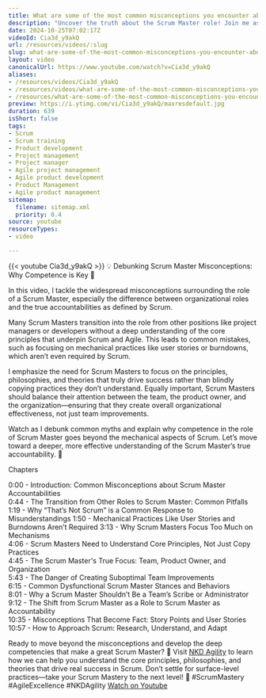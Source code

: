 ```yaml
---
title: What are some of the most common misconceptions you encounter about the Scrum Master role?
description: "Uncover the truth about the Scrum Master role! Join me as I debunk common misconceptions and highlight the importance of competence over mere practices. \U0001F331\U0001F680"
date: 2024-10-25T07:02:17Z
videoId: Cia3d_y9akQ
url: /resources/videos/:slug
slug: what-are-some-of-the-most-common-misconceptions-you-encounter-about-the-scrum-master-role-
layout: video
canonicalUrl: https://www.youtube.com/watch?v=Cia3d_y9akQ
aliases:
- /resources/videos/Cia3d_y9akQ
- /resources/videos/what-are-some-of-the-most-common-misconceptions-you-encounter-about-the-scrum-master-role-
- /resources/what-are-some-of-the-most-common-misconceptions-you-encounter-about-the-scrum-master-role-
preview: https://i.ytimg.com/vi/Cia3d_y9akQ/maxresdefault.jpg
duration: 639
isShort: false
tags:
- Scrum
- Scrum training
- Product development
- Project management
- Project manager
- Agile project management
- Agile product development
- Product Management
- Agile product management
sitemap:
  filename: sitemap.xml
  priority: 0.4
source: youtube
resourceTypes:
- video

---
```

{{< youtube Cia3d_y9akQ >}} 
 💡 Debunking Scrum Master Misconceptions: Why Competence is Key 🚀

In this video, I tackle the widespread misconceptions surrounding the role of a Scrum Master, especially the difference between organizational roles and the true accountabilities as defined by Scrum. 

Many Scrum Masters transition into the role from other positions like project managers or developers without a deep understanding of the core principles that underpin Scrum and Agile. This leads to common mistakes, such as focusing on mechanical practices like user stories or burndowns, which aren’t even required by Scrum. 

I emphasize the need for Scrum Masters to focus on the principles, philosophies, and theories that truly drive success rather than blindly copying practices they don’t understand. Equally important, Scrum Masters should balance their attention between the team, the product owner, and the organization—ensuring that they create overall organizational effectiveness, not just team improvements.

Watch as I debunk common myths and explain why competence in the role of Scrum Master goes beyond the mechanical aspects of Scrum. Let’s move toward a deeper, more effective understanding of the Scrum Master’s true accountability. 🌱

Chapters

0:00 - Introduction: Common Misconceptions about Scrum Master Accountabilities  
0:44 - The Transition from Other Roles to Scrum Master: Common Pitfalls  
1:19 - Why “That’s Not Scrum” is a Common Response to Misunderstandings 
1:50 - Mechanical Practices Like User Stories and Burndowns Aren’t Required 
3:13 - Why Scrum Masters Focus Too Much on Mechanisms  
4:06 - Scrum Masters Need to Understand Core Principles, Not Just Copy Practices  
4:45 - The Scrum Master's True Focus: Team, Product Owner, and Organization  
5:43 - The Danger of Creating Suboptimal Team Improvements  
6:15 - Common Dysfunctional Scrum Master Stances and Behaviors  
8:01 - Why a Scrum Master Shouldn’t Be a Team’s Scribe or Administrator 
9:12 - The Shift from Scrum Master as a Role to Scrum Master as Accountability  
10:35 - Misconceptions That Become Fact: Story Points and User Stories  
10:57 - How to Approach Scrum: Research, Understand, and Adapt

Ready to move beyond the misconceptions and develop the deep competencies that make a great Scrum Master? 💪 Visit [NKD Agility](https://www.nkdagility.com) to learn how we can help you understand the core principles, philosophies, and theories that drive real success in Scrum. Don’t settle for surface-level practices—take your Scrum Mastery to the next level! 🚀 #ScrumMastery #AgileExcellence #NKDAgility 
 [Watch on Youtube](https://www.youtube.com/watch?v=Cia3d_y9akQ)
